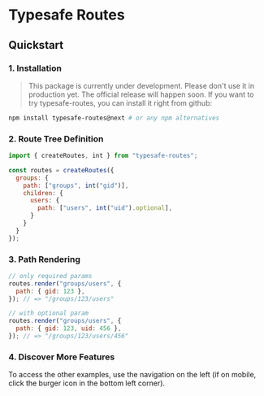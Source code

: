 # Typesafe Routes

## Quickstart

### 1. Installation

> This package is currently under development. Please don't use it in production yet. The official release will happen soon. If you want to try typesafe-routes, you can install it right from github:

``` sh
npm install typesafe-routes@next # or any npm alternatives
```

### 2. Route Tree Definition

``` js
import { createRoutes, int } from "typesafe-routes";

const routes = createRoutes({
  groups: {
    path: ["groups", int("gid")],
    children: {
      users: {
        path: ["users", int("uid").optional],
      }
    }
  }
});
```

### 3. Path Rendering

``` js
// only required params
routes.render("groups/users", {
  path: { gid: 123 },
}); // => "/groups/123/users"

// with optional param
routes.render("groups/users", {
  path: { gid: 123, uid: 456 },
}); // => "/groups/123/users/456"
```

### 4. Discover More Features

To access the other examples, use the navigation on the left (if on mobile, click the burger icon in the bottom left corner).
